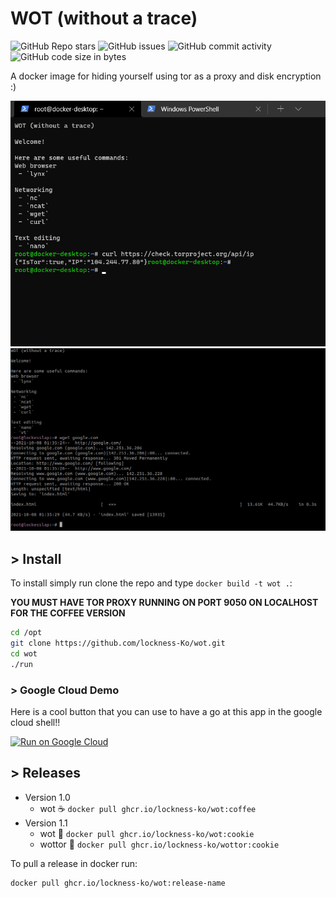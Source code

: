 # WOT (without a trace)

![GitHub Repo stars](https://img.shields.io/github/stars/lockness-Ko/wot#8e0ac7)
![GitHub issues](https://img.shields.io/github/issues/lockness-Ko/wot?color=%238b20e3)
![GitHub commit activity](https://img.shields.io/github/commit-activity/w/lockness-Ko/wot?color=%238e0ac7)
![GitHub code size in bytes](https://img.shields.io/github/languages/code-size/lockness-Ko/wot?color=%238b20e3)

A docker image for hiding yourself using tor as a proxy and disk encryption :)

![](images/bashrc.png)
![](images/bashrc2.png)

## > **Install**

To install simply run clone the repo and type `docker build -t wot .`:

**YOU MUST HAVE TOR PROXY RUNNING ON PORT 9050 ON LOCALHOST FOR THE COFFEE VERSION**

```bash
cd /opt
git clone https://github.com/lockness-Ko/wot.git
cd wot
./run
```

### > **Google Cloud Demo** 

Here is a cool button that you can use to have a go at this app in the google cloud shell!!

[![Run on Google Cloud](https://deploy.cloud.run/button.svg)](https://deploy.cloud.run)

## > **Releases**

 - Version 1.0
   - wot :coffee: `docker pull ghcr.io/lockness-ko/wot:coffee`
 - Version 1.1
   - wot :cookie: `docker pull ghcr.io/lockness-ko/wot:cookie`
   - wottor :cookie: `docker pull ghcr.io/lockness-ko/wottor:cookie`

To pull a release in docker run:

```bash
docker pull ghcr.io/lockness-ko/wot:release-name
```
